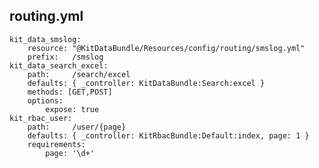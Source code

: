 ## routing.yml

	kit_data_smslog:
	    resource: "@KitDataBundle/Resources/config/routing/smslog.yml"
	    prefix:   /smslog
	kit_data_search_excel:
	    path:     /search/excel
	    defaults: { _controller: KitDataBundle:Search:excel }
	    methods: [GET,POST]
	    options:
	        expose: true
	kit_rbac_user:
	    path:     /user/{page}
	    defaults: { _controller: KitRbacBundle:Default:index, page: 1 }
	    requirements:
	        page: '\d+'